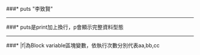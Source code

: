 ###*	puts "李致賢"
***
###*	puts是print加上換行，p會顯示完整資料型態
***
###*	|f|為Block variable區塊變數，依執行次數分別代表aa\,bb\,cc